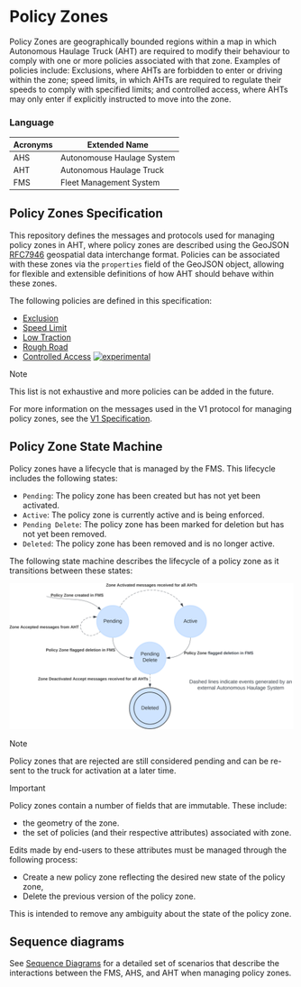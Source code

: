 # Policy Zones
Policy Zones are geographically bounded regions within a map in which Autonomous Haulage Truck (AHT) are required to modify their behaviour to comply with one or more policies associated with that zone. Examples of policies include: Exclusions, where AHTs are forbidden to enter or driving within the zone; speed limits, in which AHTs are required to regulate their speeds to comply with specified limits; and controlled access, where AHTs may only enter if explicitly instructed to move into the zone.

### Language
| Acronyms | Extended Name |
| --- | --- |
| AHS | Autonomouse Haulage System |
| AHT | Autonomous Haulage Truck |
| FMS | Fleet Management System |


## Policy Zones Specification
This repository defines the messages and protocols used for managing policy zones in AHT, where policy zones are described using the GeoJSON [RFC7946](https://datatracker.ietf.org/doc/html/rfc7946) geospatial data interchange format. Policies can be associated with these zones via the `properties` field of the GeoJSON object, allowing for flexible and extensible definitions of how AHT should behave within these zones.

The following policies are defined in this specification:
- [Exclusion](./specification/V1/policies.md#exclusion)
- [Speed Limit](./specification/V1/policies.md#speed-limit)
- [Low Traction](./specification/V1/policies.md#low-traction)
- [Rough Road](./specification/V1/policies.md#rough-road)
- [Controlled Access](./specification/V1/policies.md#controlled-access) [![experimental](https://badges.github.io/stability-badges/dist/experimental.svg)](https://github.com/badges/stability-badges)

> [!NOTE]
> This list is not exhaustive and more policies can be added in the future.

For more information on the messages used in the V1 protocol for managing policy zones, see the [V1 Specification](specification/V1/README.md).

## Policy Zone State Machine

Policy zones have a lifecycle that is managed by the FMS. This lifecycle includes the following states:
- `Pending`: The policy zone has been created but has not yet been activated.
- `Active`: The policy zone is currently active and is being enforced.
- `Pending Delete`: The policy zone has been marked for deletion but has not yet been removed.
- `Deleted`: The policy zone has been removed and is no longer active.

The following state machine describes the lifecycle of a policy zone as it transitions between these states:

![Policy Zone State Machine](draw.io/PolicyZoneStateMachine.svg)

> [!NOTE]
> Policy zones that are rejected are still considered pending and can be re-sent to the truck for activation at a later time.

> [!IMPORTANT] 
> Policy zones contain a number of fields that are immutable. These include:
> - the geometry of the zone.
> - the set of policies (and their respective attributes) associated with zone.
> 
> Edits made by end-users to these attributes must be managed through the following process:
> - Create a new policy zone reflecting the desired new state of the policy zone,
> - Delete the previous version of the policy zone.
> 
> This is intended to remove any ambiguity about the state of the policy zone.


## Sequence diagrams

See [Sequence Diagrams](diagram/SequenceDiagrams.md) for a detailed set of scenarios that describe the interactions between the FMS, AHS, and AHT when managing policy zones.
